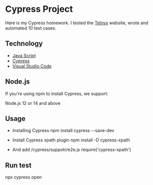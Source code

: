 # Cypress Project
Here is my Cypress homework. I tested the [Telnyx](https://telnyx.com/) website, wrote and automated 10 test cases.

## Technology
- [Java Script]()
- [Cypress](https://www.cypress.io/)
- [Visual Studio Code](https://code.visualstudio.com/)

## Node.js
If you're using npm to install Cypress, we support:

Node.js 12 or 14 and above

## Usage
- Installing Cypress
npm install cypress --save-dev

- Install Cypress xpath plugin 
npm install -D cypress-xpath

- And add /cypress/suppotr/e2e.js  require('cypress-xpath')

## Run test

npx cypress open
